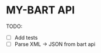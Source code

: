 MY-BART API
===============================

TODO:

- [ ] Add tests
- [ ] Parse XML -> JSON from bart api

